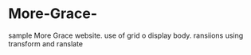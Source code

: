 # More-Grace-
sample More Grace website.
use of grid o display body.
ransiions using transform and ranslate
